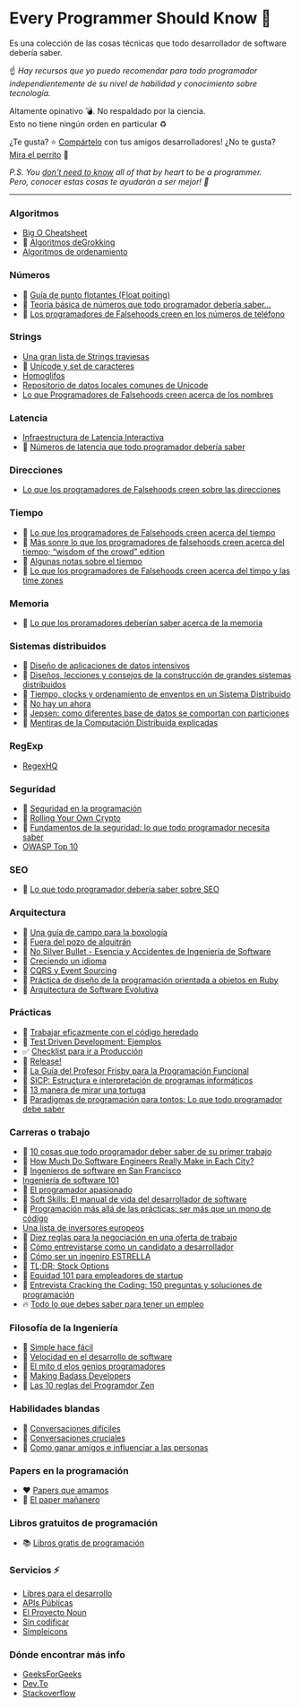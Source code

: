 # Every Programmer Should Know :thinking:
Es una colección de las cosas técnicas que todo desarrollador de software debería saber. 

:point_up: *Hay recursos que yo puedo recomendar para todo programador independientemente de su nivel de habilidad y
conocimiento sobre tecnología.*

Altamente opinativo :bomb:. No respaldado por la ciencia.  
Esto no tiene ningún orden en particular :recycle:

¿Te gusta? :star: [Compártelo](https://twitter.com/mr_mig_by/status/900735231552098306) con tus amigos desarrolladores! 
¿No te gusta? [Mira el perrito](https://twitter.com/RespectfulMemes/status/900147758845308930) :dog:

*P.S. You [don't need to know](https://xkcd.com/1050/) all of that by heart to be a programmer.  
Pero, conocer estas cosas te ayudarán a ser mejor! :muscle:*

---- 

### Algoritmos
- [Big O Cheatsheet](http://bigocheatsheet.com/)
- :book: [Algoritmos deGrokking](https://www.goodreads.com/book/show/22847284-grokking-algorithms-an-illustrated-guide-for-programmers-and-other-curio)
- [Algoritmos de ordenamiento](https://visualgo.net/en/sorting)

### Números
- :page_facing_up: [Guía de punto flotantes (Float poiting)](http://floating-point-gui.de/)
- :page_facing_up: [Teoría básica de números que todo programador debería saber...](https://www.codechef.com/wiki/tutorial-number-theory/)
- :page_facing_up: [Los programadores de Falsehoods creen en los números de teléfono](https://github.com/googlei18n/libphonenumber/blob/master/FALSEHOODS.md)

### Strings
- [Una gran lista de Strings traviesas](https://github.com/minimaxir/big-list-of-naughty-strings)
- :page_facing_up: [Unicode y set de caracteres](http://www.joelonsoftware.com/articles/Unicode.html)
- [Homoglifos](https://github.com/codebox/homoglyph/)
- [Repositorio de datos locales comunes de Unicode](http://cldr.unicode.org/)
- [Lo que Programadores de Falsehoods creen acerca de los nombres](http://www.kalzumeus.com/2010/06/17/falsehoods-programmers-believe-about-names/)

### Latencia 
- [Infraestructura de Latencia Interactiva](https://people.eecs.berkeley.edu/~rcs/research/interactive_latency.html)
- :page_facing_up: [Números de latencia que todo programador debería saber](https://gist.github.com/jboner/2841832)

### Direcciones
- [Lo que los programadores de Falsehoods creen sobre las direcciones](https://www.mjt.me.uk/posts/falsehoods-programmers-believe-about-addresses/)

### Tiempo
- :page_facing_up: [Lo que los programadores de Falsehoods creen acerca del tiempo](http://infiniteundo.com/post/25326999628/falsehoods-programmers-believe-about-time)
- :page_facing_up: [Más sonre lo que los programadores de falsehoods creen acerca del tiempo; “wisdom of the crowd” edition](http://infiniteundo.com/post/25509354022/more-falsehoods-programmers-believe-about-time)
- :page_facing_up: [Algunas notas sobre el tiempo](https://unix4lyfe.org/time/?v=1)
- :page_facing_up: [Lo que los programadores de Falsehoods creen acerca del timpo y las time zones](http://www.creativedeletion.com/2015/01/28/falsehoods-programmers-date-time-zones.html)

### Memoria
- :page_facing_up: [Lo que los proramadores deberían saber acerca de la memoria](http://lwn.net/Articles/250967/)

### Sistemas distribuidos
- :book: [Diseño de aplicaciones de datos intensivos](https://www.goodreads.com/book/show/23463279-designing-data-intensive-applications)
- :scroll: [Diseños, lecciones y consejos de la construcción de grandes sistemas distribuidos](http://www.cs.cornell.edu/projects/ladis2009/talks/dean-keynote-ladis2009.pdf)
- :scroll: [Tiempo, clocks y ordenamiento de enventos en un Sistema Distribuido](https://www.microsoft.com/en-us/research/publication/time-clocks-ordering-events-distributed-system/?from=http%3A%2F%2Fresearch.microsoft.com%2Fen-us%2Fum%2Fpeople%2Flamport%2Fpubs%2Ftime-clocks.pdf)
- :page_facing_up: [No hay un ahora](http://queue.acm.org/detail.cfm?id=2745385)
- :page_facing_up: [Jepsen: como diferentes base de datos se comportan con particiones](https://aphyr.com/tags/jepsen)
- :scroll: [Mentiras de la Computación Distribuida explicadas](http://www.rgoarchitects.com/Files/fallacies.pdf)

### RegExp
- [RegexHQ](https://github.com/regexhq)

### Seguridad
- :book: [Seguridad en la programación](https://www.dwheeler.com/secure-programs/)
- :page_facing_up: [Rolling Your Own Crypto](http://loup-vaillant.fr/articles/rolling-your-own-crypto)
- :book: [Fundamentos de la seguridad: lo que todo programador necesita saber](https://www.goodreads.com/book/show/128003.Foundations_of_Security)
- [OWASP Top 10](https://www.owasp.org/index.php/Category:OWASP_Top_Ten_Project)

### SEO
- :page_facing_up: [Lo que todo programador debería saber sobre SEO](http://katemats.com/what-every-programmer-should-know-about-seo/)

### Arquitectura
- :scroll: [Una guía de campo para la boxología](http://web.cs.wpi.edu/~cs562/s98/pdf/Boxology.pdf)
- :scroll: [Fuera del pozo de alquitrán](https://github.com/papers-we-love/papers-we-love/blob/master/design/out-of-the-tar-pit.pdf?raw=true)
- :scroll: [No Silver Bullet - Esencia y Accidentes de Ingeniería de Software](http://faculty.salisbury.edu/~xswang/Research/Papers/SERelated/no-silver-bullet.pdf)
- :movie_camera: [Creciendo un idioma](https://www.youtube.com/watch?v=_ahvzDzKdB0)
- :movie_camera: [CQRS y Event Sourcing](https://www.youtube.com/watch?v=JHGkaShoyNs)
- :book: [Práctica de diseño de la programación orientada a objetos en Ruby](http://www.poodr.com/)
- :movie_camera: [Arquitectura de Software Evolutiva](https://www.youtube.com/watch?v=CglSFhwbI3s)

### Prácticas
- :book: [Trabajar eficazmente con el código heredado](https://www.goodreads.com/book/show/44919.Working_Effectively_with_Legacy_Code)
- :book: [Test Driven Development: Ejemplos](https://www.goodreads.com/book/show/387190.Test_Driven_Development)
- :white_check_mark: [Checklist para ir a Producción](https://github.com/mr-mig/going-to-production)
- :book: [Release!](https://www.goodreads.com/book/show/1069827.Release_It_)
- :book: [La Guía del Profesor Frisby para la Programación Funcional](https://drboolean.gitbooks.io/mostly-adequate-guide/content/)
- :book: [SICP: Estructura e interpretación de programas informáticos](https://www.goodreads.com/book/show/43713.Structure_and_Interpretation_of_Computer_Programs)
- :page_facing_up: [13 manera de mirar una tortuga](https://fsharpforfunandprofit.com/posts/13-ways-of-looking-at-a-turtle-3/)
- :scroll: [Paradigmas de programación para tontos: Lo que todo programador debe saber](https://www.info.ucl.ac.be/~pvr/VanRoyChapter.pdf)

### Carreras o trabajo 
- :page_facing_up: [10 cosas que todo programador deber saber de su primer trabajo](http://www.applematters.com/article/10-things-every-programmer-should-know-for-their-first-job/)
- :page_facing_up: [How Much Do Software Engineers Really Make in Each City?](https://www.codementor.io/blog/best-cities-software-engineer-earnings-271vpf599k)
- :page_facing_up: [Ingenieros de software en San Francisco](https://hackerlife.co/blog/san-francisco-large-corporation-employee-tenure)
- [Ingeniería de software 101](https://slides.com/mr-mig/se101)
- :book: [El programador apasionado](https://www.goodreads.com/book/show/6399113-the-passionate-programmer)
- :book: [Soft Skills: El manual de vida del desarrollador de software](https://www.goodreads.com/book/show/23232941-soft-skills)
- :book: [Programación más allá de las prácticas: ser más que un mono de código](https://www.goodreads.com/book/show/29895093-programming-beyond-practices)
- [Una lista de inversores europeos](https://docs.google.com/spreadsheets/d/1hfl67rI0Pk_hSm0GIX0QByW4NgfAH-cEmMa4N6UoO1w/edit#gid=1203141194)
- :page_facing_up: [Diez reglas para la negociación en una oferta de trabajo](https://medium.freecodecamp.com/ten-rules-for-negotiating-a-job-offer-ee17cccbdab6)
- :page_facing_up: [Cómo entrevistarse como un candidato a desarrollador](https://medium.freecodecamp.com/how-to-interview-as-a-developer-candidate-b666734f12dd)
- :book: [Cómo ser un ingeniro ESTRELLA](http://vlsicad.ucsd.edu/Research/Advice/star_engineer.pdf)
- :page_facing_up: [TL;DR; Stock Options](https://tldroptions.io/)
- :page_facing_up: [Equidad 101 para empleadores de startup](https://blog.esharesinc.com/equity-101-stock-option-basics/)
- :book: [Entrevista Cracking the Coding: 150 preguntas y soluciones de programación](https://www.goodreads.com/book/show/12544648-cracking-the-coding-interview)
- :fire: [Todo lo que debes saber para tener un empleo](https://github.com/kdn251/interviews)

### Filosofía de la Ingeniería
- :movie_camera: [Simple hace fácil](https://www.infoq.com/presentations/Simple-Made-Easy)
- :page_facing_up: [Velocidad en el desarrollo de software](https://www.targetprocess.com/articles/speed-in-software-development/)
- :movie_camera: [El mito d elos genios programadores](https://www.youtube.com/watch?v=0SARbwvhupQ&feature=youtu.be)
- :movie_camera: [Making Badass Developers](https://www.youtube.com/watch?v=FKTxC9pl-WM&t=2s)
- :page_facing_up: [Las 10 reglas del Programdor Zen](https://www.zenprogrammer.org/en/the10rulesofazenprogrammer.html)

### Habilidades blandas
- :book: [Conversaciones difíciles](https://www.goodreads.com/book/show/774088.Difficult_Conversations)
- :book: [Conversaciones cruciales](https://www.goodreads.com/book/show/15014.Crucial_Conversations)
- :book: [Como ganar amigos e influenciar a las personas](https://www.goodreads.com/book/show/4865.How_to_Win_Friends_and_Influence_People)

### Papers en la programación
- :heart: [Papers que amamos](https://github.com/papers-we-love/papers-we-love) 
- :newspaper: [El paper mañanero](https://blog.acolyer.org/)

### Libros gratuitos de programación
- :books: [Libros gratis de programación](https://github.com/EbookFoundation/free-programming-books)

### Servicios :zap:
- [Libres para el desarrollo](https://github.com/ripienaar/free-for-dev/blob/master/README.md)
- [APIs Públicas](https://github.com/abhishekbanthia/Public-APIs)
- [El Proyecto Noun](https://thenounproject.com/)
- [Sin codificar](https://www.producthunt.com/@jurica87/collections/without-coding)
- [Simpleicons](https://simpleicons.org/)

### Dónde encontrar más info
- [GeeksForGeeks](http://www.geeksforgeeks.org/)
- [Dev.To](https://dev.to/)
- [Stackoverflow](stackoverflow.com)
